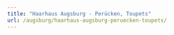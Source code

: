 ```yaml
---
title: "Haarhaus Augsburg - Perücken, Toupets"
url: /augsburg/haarhaus-augsburg-peruecken-toupets/
---
```


